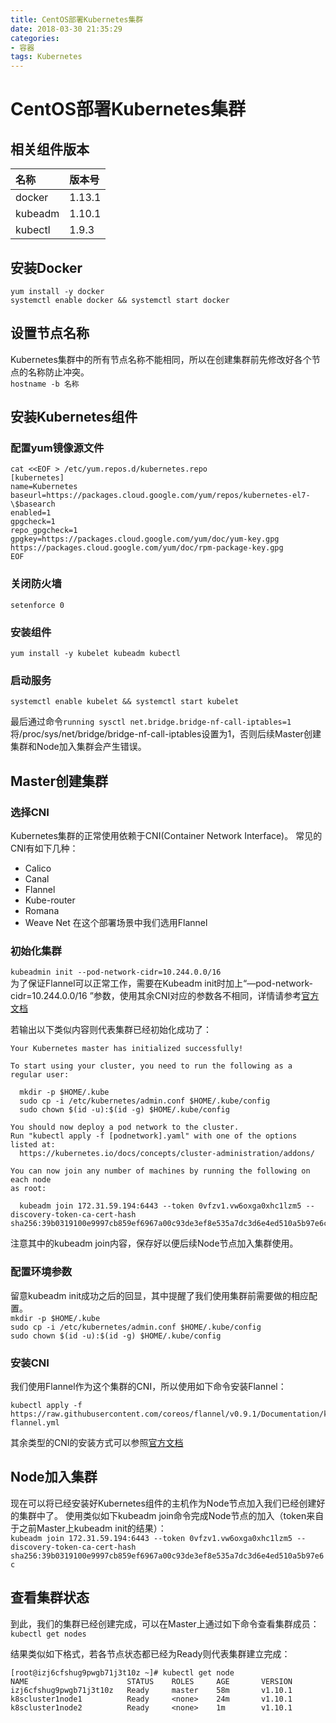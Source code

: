 ```yaml
---
title: CentOS部署Kubernetes集群
date: 2018-03-30 21:35:29
categories:
- 容器
tags: Kubernetes
---
```


# CentOS部署Kubernetes集群
## 相关组件版本

| 名称 | 版本号 |
|:---|:---|
|docker | 1.13.1|
|kubeadm | 1.10.1|
|kubectl| 1.9.3|

## 安装Docker
```
yum install -y docker
systemctl enable docker && systemctl start docker
```

## 设置节点名称
Kubernetes集群中的所有节点名称不能相同，所以在创建集群前先修改好各个节点的名称防止冲突。  
`hostname -b 名称`  

## 安装Kubernetes组件
### 配置yum镜像源文件
```
cat <<EOF > /etc/yum.repos.d/kubernetes.repo
[kubernetes]
name=Kubernetes
baseurl=https://packages.cloud.google.com/yum/repos/kubernetes-el7-\$basearch
enabled=1
gpgcheck=1
repo_gpgcheck=1
gpgkey=https://packages.cloud.google.com/yum/doc/yum-key.gpg https://packages.cloud.google.com/yum/doc/rpm-package-key.gpg
EOF
```

### 关闭防火墙
`setenforce 0`

### 安装组件
` yum install -y kubelet kubeadm kubectl `

### 启动服务
` systemctl enable kubelet && systemctl start kubelet `

最后通过命令`running sysctl net.bridge.bridge-nf-call-iptables=1`将/proc/sys/net/bridge/bridge-nf-call-iptables设置为1，否则后续Master创建集群和Node加入集群会产生错误。

## Master创建集群
### 选择CNI
Kubernetes集群的正常使用依赖于CNI(Container Network Interface)。
常见的CNI有如下几种：
- Calico
- Canal
- Flannel
- Kube-router
- Romana
- Weave Net
在这个部署场景中我们选用Flannel

### 初始化集群
`kubeadmin init --pod-network-cidr=10.244.0.0/16 `  
为了保证Flannel可以正常工作，需要在Kubeadm init时加上“—pod-network-cidr=10.244.0.0/16 ”参数，使用其余CNI对应的参数各不相同，详情请参考[官方文档](https://kubernetes.io/docs/setup/independent/create-cluster-kubeadm/#pod-network)

若输出以下类似内容则代表集群已经初始化成功了：
```
Your Kubernetes master has initialized successfully!

To start using your cluster, you need to run the following as a regular user:

  mkdir -p $HOME/.kube
  sudo cp -i /etc/kubernetes/admin.conf $HOME/.kube/config
  sudo chown $(id -u):$(id -g) $HOME/.kube/config

You should now deploy a pod network to the cluster.
Run "kubectl apply -f [podnetwork].yaml" with one of the options listed at:
  https://kubernetes.io/docs/concepts/cluster-administration/addons/

You can now join any number of machines by running the following on each node
as root:

  kubeadm join 172.31.59.194:6443 --token 0vfzv1.vw6oxga0xhc1lzm5 --discovery-token-ca-cert-hash sha256:39b0319100e9997cb859ef6967a00c93de3ef8e535a7dc3d6e4ed510a5b97e6c
```

注意其中的kubeadm join内容，保存好以便后续Node节点加入集群使用。


### 配置环境参数
留意kubeadm init成功之后的回显，其中提醒了我们使用集群前需要做的相应配置。  
`mkdir -p $HOME/.kube`  
`sudo cp -i /etc/kubernetes/admin.conf $HOME/.kube/config`  
`sudo chown $(id -u):$(id -g) $HOME/.kube/config`  


### 安装CNI
我们使用Flannel作为这个集群的CNI，所以使用如下命令安装Flannel：  
```
kubectl apply -f https://raw.githubusercontent.com/coreos/flannel/v0.9.1/Documentation/kube-flannel.yml
```

其余类型的CNI的安装方式可以参照[官方文档](https://kubernetes.io/docs/setup/independent/create-cluster-kubeadm/#pod-network)

## Node加入集群
现在可以将已经安装好Kubernetes组件的主机作为Node节点加入我们已经创建好的集群中了。
使用类似如下kubeadm join命令完成Node节点的加入（token来自于之前Master上kubeadm init的结果）：  
`kubeadm join 172.31.59.194:6443 --token 0vfzv1.vw6oxga0xhc1lzm5 --discovery-token-ca-cert-hash sha256:39b0319100e9997cb859ef6967a00c93de3ef8e535a7dc3d6e4ed510a5b97e6c`

## 查看集群状态
到此，我们的集群已经创建完成，可以在Master上通过如下命令查看集群成员：  
`kubectl get nodes`

结果类似如下格式，若各节点状态都已经为Ready则代表集群建立完成：
```
[root@izj6cfshug9pwgb71j3t10z ~]# kubectl get node
NAME                      STATUS    ROLES     AGE       VERSION
izj6cfshug9pwgb71j3t10z   Ready     master    58m       v1.10.1
k8scluster1node1          Ready     <none>    24m       v1.10.1
k8scluster1node2          Ready     <none>    1m        v1.10.1
```


